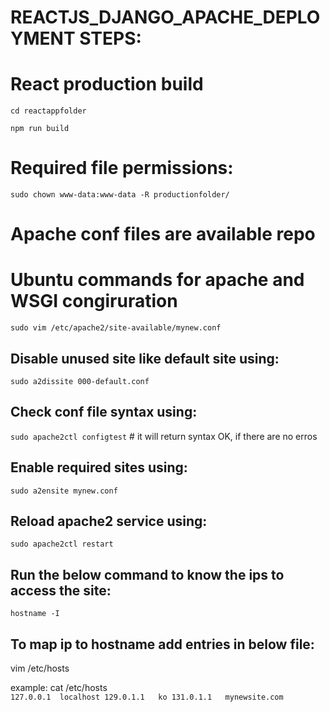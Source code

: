 # REACTJS_DJANGO_APACHE_DEPLOYMENT STEPS:

# React production build
`cd reactappfolder`

`npm run build`

# Required file permissions:
`sudo chown www-data:www-data -R productionfolder/`

# Apache conf files are available repo


# Ubuntu commands for apache and WSGI congiruration
`sudo vim /etc/apache2/site-available/mynew.conf`

## Disable unused site like default site using:
`sudo a2dissite 000-default.conf`

## Check conf file syntax using:
`sudo apache2ctl configtest`  # it will return syntax OK, if there are no erros

## Enable required sites using:
`sudo a2ensite mynew.conf`

## Reload apache2 service using:
`sudo apache2ctl restart`

## Run the below command to know the ips to access the site: 
`hostname -I`

## To map ip to hostname add entries in below file:
vim /etc/hosts

example:
cat /etc/hosts <br/>
`127.0.0.1	localhost
129.0.1.1	ko
131.0.1.1	mynewsite.com`
